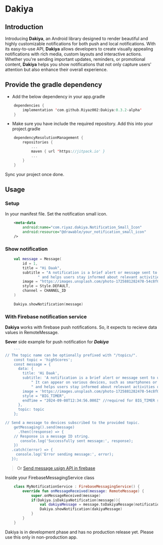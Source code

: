 
# Dakiya
## Introduction
Introducing **Dakiya**, an Android library designed to render beautiful and highly customizable notifications for both push and local notifications. With its easy-to-use API, **Dakiya** allows developers to create visually appealing notifications with rich media, custom layouts and interactive actions. Whether you're sending important updates, reminders, or promotional content, **Dakiya** helps you show notifications that not only capture users' attention but also enhance their overall experience.

## Provide the gradle dependency

- Add the below dependency in your app.gradle
```kotlin
    dependencies {
        implementation 'com.github.Riyaz002:Dakiya:0.3.2-alpha'
    }
```
- Make sure you have include the required repository.  Add this into your project.gradle
```kotlin
    dependencyResolutionManagement {
		repositories {
            ...
			maven { url 'https://jitpack.io' }
            ...
		}
    }
```
Sync your project once done.

## Usage
### Setup
In your manifest file. Set the notification small icon.
```xml
	<meta-data 
		android:name="com.riyaz.dakiya.Notification_Small_Icon"
		android:resource="@drawable/your_notification_small_icon"
	/>
```

### Show notification
```kotlin
    val message = Message(  
        id = 1,  
        title = "Hi Daak",  
		subtitle = "A notification is a brief alert or message sent to users to inform them of updates, reminders, or important events." +  
	           " and helps users stay informed about relevant activities or changes without needing to constantly check the application or service manually.",  
		image = "https://images.unsplash.com/photo-1725881282478-54c8f001e0a0?q=80&w=1858&auto=format&fit=crop&ixlib=rb-4.0.3&ixid=M3wxMjA3fDB8MHxwaG90by1wYWdlfHx8fGVufDB8fHx8fA%3D%3D",  
		style = Style.DEFAULT,
		channel = CHANNEL_ID
	)
	
    Dakiya.showNotification(message)	
```

### With Firebase notification service
**Dakiya** works with firebase push notifications. So, it expects to recieve data values in RemoteMessage.

**Sever** side example for push notification for ***Dakiya***

```js
	```
// The topic name can be optionally prefixed with "/topics/".
    const topic = 'highScores';
    const message = {
      data: {
        title: 'Hi Daak',
        subtitle: 'A notification is a brief alert or message sent to users to inform them of updates, reminders, or important events' +  
            " It can appear on various devices, such as smartphones or computers," +  
            " and helps users stay informed about relevant activities or changes without needing to constantly check the application or service manually.",
		image = 'https://images.unsplash.com/photo-1725881282478-54c8f001e0a0?q=80&w=1858&auto=format&fit=crop&ixlib=rb-4.0.3&ixid=M3wxMjA3fDB8MHxwaG90by1wYWdlfHx8fGVufDB8fHx8fA%3D%3D',
		style = "BIG_TIMER",
		endTime = "2024-09-08T12:34:56.000Z" //required for BIG_TIMER style
      },
      topic: topic
    };

// Send a message to devices subscribed to the provided topic.
    getMessaging().send(message)
      .then((response) => {
    // Response is a message ID string.
       console.log('Successfully sent message:', response);
    })
   .catch((error) => {
     console.log('Error sending message:', error);
   });
```
> Or [Send message usign API in firebase](https://firebase.google.com/docs/cloud-messaging/migrate-v1)

Inside your FirebaseMessagingService class
```kotlin
    class MyNotificationService : FirebaseMessagingService() {  
        override fun onMessageReceived(message: RemoteMessage) {  
            super.onMessageReceived(message)
            if(Dakiya.isDakiyaNotification(message)){
		        val dakiyaMessage = message.toDakiyaMessage(notificationId = 10)
		        Dakiya.showNotification(dakiyaMessage)
            }
        }
    }
```

Dakiya is in development phase and has no production release yet. Please use this only in non-production app.
